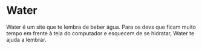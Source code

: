 # Water
Water é um site que te lembra de beber água. Para os devs que ficam muito tempo em frente à tela do computador e esquecem de se hidratar, Water te ajuda a lembrar.
